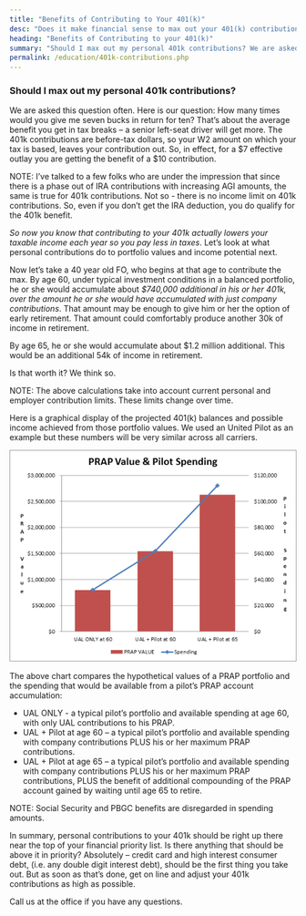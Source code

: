 ```yaml
---
title: "Benefits of Contributing to Your 401(k)"
desc: "Does it make financial sense to max out your 401(k) contribution? In many cases for aviation pros, yes. Our graphic provides hypothetical values to explain."
heading: "Benefits of Contributing to your 401(k)"
summary: "Should I max out my personal 401k contributions? We are asked this question often. Here is our question: How many times would you give me seven bucks in return for ten? That’s about the average benefit you get in tax breaks – a senior left-seat driver will get more. The 401k contributions are before-tax dollars,"
permalink: /education/401k-contributions.php
---
```

### Should I max out my personal 401k contributions?

We are asked this question often. Here is our question: How many times would you give me seven bucks in return for ten? That’s about the average benefit you get in tax breaks – a senior left-seat driver will get more. The 401k contributions are before-tax dollars, so your W2 amount on which your tax is based, leaves your contribution out. So, in effect, for a $7 effective outlay you are getting the benefit of a $10 contribution.

NOTE: I’ve talked to a few folks who are under the impression that since there is a phase out of IRA contributions with increasing AGI amounts, the same is true for 401k contributions. Not so - there is no income limit on 401k contributions. So, even if you don’t get the IRA deduction, you do qualify for the 401k benefit.

_So now you know that contributing to your 401k actually lowers your taxable income each year so you pay less in taxes_. Let’s look at what personal contributions do to portfolio values and income potential next.

Now let’s take a 40 year old FO, who begins at that age to contribute the max. By age 60, under typical investment conditions in a balanced portfolio, he or she would accumulate about _$740,000 additional in his or her 401k, over the amount he or she would have accumulated with just company contributions_. That amount may be enough to give him or her the option of early retirement. That amount could comfortably produce another 30k of income in retirement.

By age 65, he or she would accumulate about $1.2 million additional. This would be an additional 54k of income in retirement.

Is that worth it? We think so.

NOTE: The above calculations take into account current personal and employer contribution limits. These limits change over time.

Here is a graphical display of the projected 401(k) balances and possible income achieved from those portfolio values. We used an United Pilot as an example but these numbers will be very similar across all carriers.

![](/img/education/graph-401k.png)

The above chart compares the hypothetical values of a PRAP portfolio and the spending that would be available from a pilot’s PRAP account accumulation:

- UAL ONLY - a typical pilot’s portfolio and available spending at age 60, with only UAL contributions to his PRAP.
- UAL + Pilot at age 60 – a typical pilot’s portfolio and available spending with company contributions PLUS his or her maximum PRAP contributions.
- UAL + Pilot at age 65 – a typical pilot’s portfolio and available spending with company contributions PLUS his or her maximum PRAP contributions, PLUS the benefit of additional compounding of the PRAP account gained by waiting until age 65 to retire.

NOTE: Social Security and PBGC benefits are disregarded in spending amounts.

In summary, personal contributions to your 401k should be right up there near the top of your financial priority list. Is there anything that should be above it in priority? Absolutely – credit card and high interest consumer debt, (i.e. any double digit interest debt), should be the first thing you take out. But as soon as that’s done, get on line and adjust your 401k contributions as high as possible.

Call us at the office if you have any questions.
